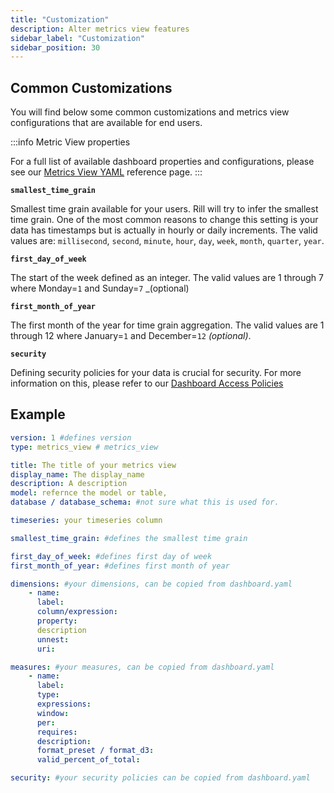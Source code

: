 ```yaml
---
title: "Customization"
description: Alter metrics view features
sidebar_label: "Customization"
sidebar_position: 30
---
```


## Common Customizations

You will find below some common customizations and metrics view configurations that are available for end users. 

:::info Metric View properties

For a full list of available dashboard properties and configurations, please see our [Metrics View YAML](/reference/project-files/metrics-view.md) reference page.
:::


**`smallest_time_grain`**

Smallest time grain available for your users. Rill will try to infer the smallest time grain. One of the most common reasons to change this setting is your data has timestamps but is actually in hourly or daily increments. The valid values are: `millisecond`, `second`, `minute`, `hour`, `day`, `week`, `month`, `quarter`, `year`.

**`first_day_of_week`**

The start of the week defined as an integer. The valid values are 1 through 7 where Monday=`1` and Sunday=`7` _(optional)

**`first_month_of_year`**


The first month of the year for time grain aggregation. The valid values are 1 through 12 where January=`1` and December=`12` _(optional)_.


**`security`**

Defining security policies for your data is crucial for security. For more information on this, please refer to our [Dashboard Access Policies](/manage/security.md)

## Example

```yaml
version: 1 #defines version 
type: metrics_view # metrics_view

title: The title of your metrics view
display_name: The display_name
description: A description
model: refernce the model or table, 
database / database_schema: #not sure what this is used for.

timeseries: your timeseries column

smallest_time_grain: #defines the smallest time grain 

first_day_of_week: #defines first day of week
first_month_of_year: #defines first month of year

dimensions: #your dimensions, can be copied from dashboard.yaml
    - name:
      label:
      column/expression:
      property:
      description
      unnest:
      uri:

measures: #your measures, can be copied from dashboard.yaml
    - name:
      label:
      type:
      expressions:
      window:
      per:
      requires:
      description:
      format_preset / format_d3:
      valid_percent_of_total:

security: #your security policies can be copied from dashboard.yaml
```